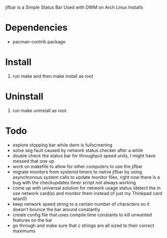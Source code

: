 <p>jifbar is a Simple Status Bar Used with DWM on Arch Linux Installs</p>

<h1>Dependencies</h1>
<ul>

<li>pacman-contrib package</li>

</ul>

<h1>Install</h1>
<ol>

<li>run make and then make install as root</li>

</ol>

<h1>Uninstall</h1>
<ol>

<li>run make uninstall as root</li>

</ol>

<h1>Todo</h1>
<ul>

<li>explore stopping bar while dwm is fullscreening</li>
<li>solve seg fault caused by network status checker after a while</li>
<li>double check the status bar for throughput speed units, I might have messed that one up</li>
<li>work on makefile to allow for other computers to use the jifbar</li>
<li>migrate monitors from systemd timers to native jifbar by using asynchronous system calls to update monitor files, right now there is a bug with the checkupdates timer script not always working</li>
<li>come up with universal solution for network usage status (detect the in use network card(s) and monitor them instead of just my Thinkpad card wlan0)</li>
<li>keep network speed string to a certain number of characters so it doesn't bounce the bar around constantly</li>
<li>create config file that uses compile time constants to kill unwanted features on the bar</li>
<li>go through and make sure that c strings are all sized to their correct maximums</li>

</ul>

